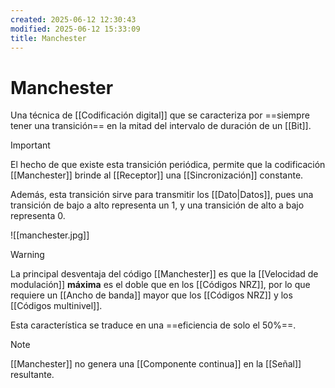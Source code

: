 ```yaml
---
created: 2025-06-12 12:30:43
modified: 2025-06-12 15:33:09
title: Manchester
---
```


# Manchester

Una técnica de [[Codificación digital]] que se caracteriza por ==siempre tener una transición== en la mitad del intervalo de duración de un [[Bit]].

> [!important]
> El hecho de que existe esta transición periódica, permite que la codificación [[Manchester]] brinde al [[Receptor]] una [[Sincronización]] constante.

Además, esta transición sirve para transmitir los [[Dato|Datos]], pues una transición de bajo a alto representa un $1$, y una transición de alto a bajo representa $0$.

![[manchester.jpg]]

> [!warning]
> La principal desventaja del código [[Manchester]] es que la [[Velocidad de modulación]] **máxima** es el doble que en los [[Códigos NRZ]], por lo que requiere un [[Ancho de banda]] mayor que los [[Códigos NRZ]] y los [[Códigos multinivel]].
> 
> Esta característica se traduce en una ==eficiencia de solo el 50%==.

> [!note]
> [[Manchester]] no genera una [[Componente continua]] en la [[Señal]] resultante.
